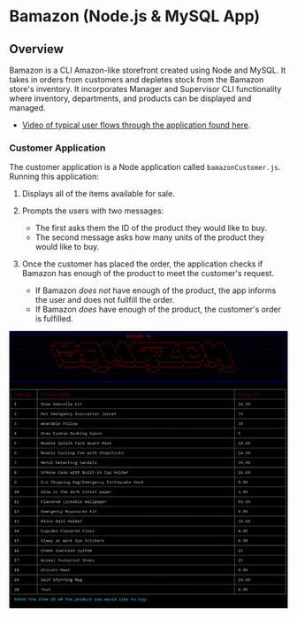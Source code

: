 # Bamazon (Node.js & MySQL App)

## Overview

Bamazon is a CLI Amazon-like storefront created using Node and MySQL.  It takes in orders from customers and depletes stock from the Bamazon store's inventory. It incorporates Manager and Supervisor CLI functionality where inventory, departments, and products can be displayed and managed.  

* [Video of typical user flows through the application found here](https://www.youtube.com/watch?v=Zb3xl9Cy2Eo).


### Customer Application

The customer application is a Node application called `bamazonCustomer.js`.  Running this application:

1) Displays all of the items available for sale. 

2) Prompts the users with two messages:

   * The first asks them the ID of the product they would like to buy.
   * The second message asks how many units of the product they would like to buy.

3) Once the customer has placed the order, the application checks if Bamazon has enough of the product to meet the customer's request.

   * If Bamazon _does not_ have enough of the product, the app informs the user and does not fullfill the order.
   * If Bamazon _does_ have enough of the product, the customer's order is fulfilled.


![Bamazon Customer Image](/Customer.png)   
